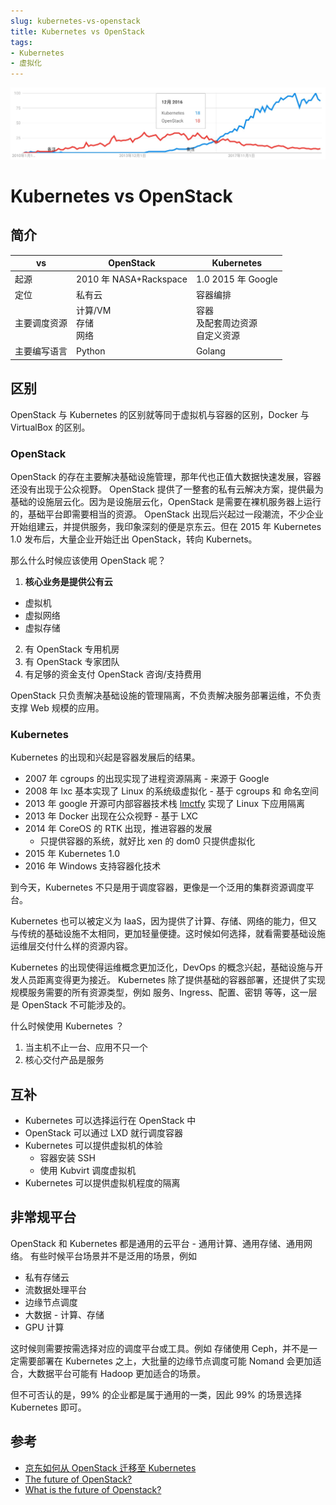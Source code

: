 ```yaml
---
slug: kubernetes-vs-openstack
title: Kubernetes vs OpenStack
tags:
- Kubernetes
- 虚拟化
---
```


![10年趋势](./2020-09-28-kubernetes-vs-openstack-10y-trend.jpg)

# Kubernetes vs OpenStack

## 简介

<!-- https://trends.google.com/trends/explore?date=2010-01-01%202020-09-28&geo=US&q=%2Fg%2F11b7lxp79d,%2Fm%2F0cm87w_ -->

| vs           | OpenStack                 | Kubernetes                             |
| ------------ | ------------------------- | -------------------------------------- |
| 起源         | 2010 年 NASA+Rackspace    | 1.0 2015 年 Google                     |
| 定位         | 私有云                    | 容器编排                               |
| 主要调度资源 | 计算/VM<br/>存储<br/>网络 | 容器<br/>及配套周边资源<br/>自定义资源 |
| 主要编写语言 | Python                    | Golang                                 |

<!-- more -->

## 区别

OpenStack 与 Kubernetes 的区别就等同于虚拟机与容器的区别，Docker 与 VirtualBox 的区别。

### OpenStack

OpenStack 的存在主要解决基础设施管理，那年代也正值大数据快速发展，容器还没有出现于公众视野。
OpenStack 提供了一整套的私有云解决方案，提供最为基础的设施层云化。因为是设施层云化，OpenStack 是需要在裸机服务器上运行的，基础平台即需要相当的资源。
OpenStack 出现后兴起过一段潮流，不少企业开始组建云，并提供服务，我印象深刻的便是京东云。但在 2015 年 Kubernetes 1.0 发布后，大量企业开始迁出 OpenStack，转向 Kubernets。

那么什么时候应该使用 OpenStack 呢？

1. **核心业务是提供公有云**

- 虚拟机
- 虚拟网络
- 虚拟存储

2. 有 OpenStack 专用机房
3. 有 OpenStack 专家团队
4. 有足够的资金支付 OpenStack 咨询/支持费用

OpenStack 只负责解决基础设施的管理隔离，不负责解决服务部署运维，不负责支撑 Web 规模的应用。

### Kubernetes

Kubernetes 的出现和兴起是容器发展后的结果。

- 2007 年 cgroups 的出现实现了进程资源隔离 - 来源于 Google
- 2008 年 lxc 基本实现了 Linux 的系统级虚拟化 - 基于 cgroups 和 命名空间
- 2013 年 google 开源可内部容器技术栈 [lmctfy](https://github.com/google/lmctfy) 实现了 Linux 下应用隔离
- 2013 年 Docker 出现在公众视野 - 基于 LXC
- 2014 年 CoreOS 的 RTK 出现，推进容器的发展
  - 只提供容器的系统，就好比 xen 的 dom0 只提供虚拟化
- 2015 年 Kubernetes 1.0
- 2016 年 Windows 支持容器化技术

到今天，Kubernetes 不只是用于调度容器，更像是一个泛用的集群资源调度平台。

Kubernetes 也可以被定义为 IaaS，因为提供了计算、存储、网络的能力，但又与传统的基础设施不太相同，更加轻量便捷。这时候如何选择，就看需要基础设施运维层交付什么样的资源内容。

Kubernetes 的出现使得运维概念更加泛化，DevOps 的概念兴起，基础设施与开发人员距离变得更为接近。
Kubernetes 除了提供基础的容器部署，还提供了实现规模服务需要的所有资源类型，例如 服务、Ingress、配置、密钥 等等，这一层是 OpenStack 不可能涉及的。

什么时候使用 Kubernetes ？

1. 当主机不止一台、应用不只一个
2. 核心交付产品是服务

## 互补

- Kubernetes 可以选择运行在 OpenStack 中
- OpenStack 可以通过 LXD 就行调度容器
- Kubernetes 可以提供虚拟机的体验
  - 容器安装 SSH
  - 使用 Kubvirt 调度虚拟机
- Kubernetes 可以提供虚拟机程度的隔离

## 非常规平台

OpenStack 和 Kubernetes 都是通用的云平台 - 通用计算、通用存储、通用网络。
有些时候平台场景并不是泛用的场景，例如

- 私有存储云
- 流数据处理平台
- 边缘节点调度
- 大数据 - 计算、存储
- GPU 计算

这时候则需要按需选择对应的调度平台或工具。例如 存储使用 Ceph，并不是一定需要部署在 Kubernetes 之上，大批量的边缘节点调度可能 Nomand 会更加适合，大数据平台可能有 Hadoop 更加适合的场景。

但不可否认的是，99% 的企业都是属于通用的一类，因此 99% 的场景选择 Kubernetes 即可。

## 参考

- [京东如何从 OpenStack 迁移至 Kubernetes](https://yq.aliyun.com/articles/139446)
- [The future of OpenStack?](https://www.suse.com/c/the-future-of-openstack/)
- [What is the future of Openstack?](https://qr.ae/pNPMWM)
